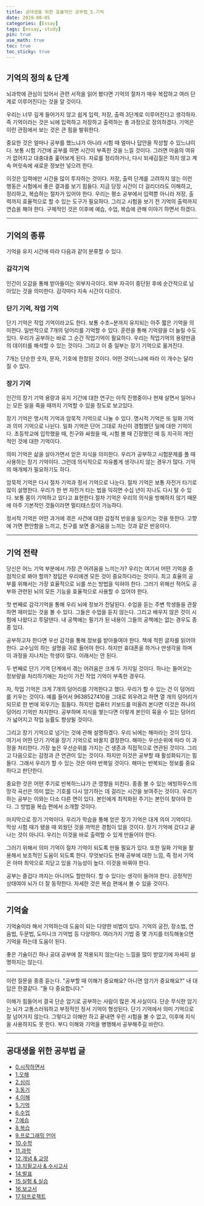 ```yaml
---
title: 공대생을 위한 효율적인 공부법_5.기억
date: 2019-08-05
categories: [Essay]
tags: [essay, study]
pin: true
use_math: true
toc: true
toc_sticky: true
---
```


## __기억의 정의 & 단계__

뇌과학에 관심이 있어서 관련 서적을 읽어 봤다면 기억의 절차가 매우 복잡하고 여러 단계로 이루어진다는 것을 알 것이다.

우리는 너무 깊게 들어가지 않고 쉽게 입력, 저장, 출력 3단계로 이루어진다고 생각하자. 즉 기억이라는 것은 뇌에 입력하고 저장하고 출력하는 총 과정으로 정의하겠다. 기억은 이런 관점에서 보는 것은 큰 힘을 발휘한다.

중요한 것은 얼마나 공부를 했느냐가 아니라 시험 때 얼마나 답안을 작성할 수 있느냐이다. 보통 시험 기간에 공부를 하면 시간이 부족한 것을 느낄 것이다. 그러면 마음의 여유가 없어지고 대충대충 훑어보게 된다. 자료를 정리하거나, 다시 되새김질은 하지 않고 계속 머릿속에 새로운 정보만 넣으려 한다.

이것은 입력에만 시간을 많이 투자하는 것이다. 저장, 출력 단계를 고려하지 않는 이런 행동은 시험에서 좋은 결과를 보기 힘들다. 지금 당장 시간이 더 걸리더라도 이해하고, 정리하고, 복습하는 절차가 있어야 한다. 우리는 평소 공부에서 입력뿐 아니라 저장, 출력까지 효율적으로 할 수 있는 도구가 필요하다. 그리고 시험을 보기 전 기억의 출력까지 연습을 해야 한다. 구체적인 것은 이후에 예습, 수업, 복습에 관해 이야기 하면서 하겠다.

***

## __기억의 종류__

기억을 유지 시간에 따라 다음과 같이 분류할 수 있다.

### __감각기억__

인간이 오감을 통해 받아들이는 외부자극이다. 외부 자극이 중단된 후에 순간적으로 남아있는 것을 의미한다. 감각마다 지속 시간이 다르다.

### __단기 기억, 작업 기억__

단기 기억은 작업 기억이라고도 한다. 보통 수초~분까지 유지되는 아주 짧은 기억을 의미한다. 일반적으로 7개의 덩어리를 기억할 수 있다. 훈련을 통해 기억량을 더 늘릴 수도 있다. 우리가 공부하는 바로 그 순간 작업기억이 필요하다. 우리는 작업기억의 용량만큼의 데이터를 해석할 수 있는 것이다. 그리고 이 중 일부는 장기 기억으로 옮겨진다.

7개는 단순한 숫자, 문자, 기호에 한정된 것이다. 어떤 것이느냐에 따라 이 개수는 달라질 수 있다.

### __장기 기억__

인간의 장기 기억 용량과 유지 기간에 대한 연구는 아직 진행중이나 현재 살면서 일어나는 모든 일을 죽을 때까지 기억할 수 있을 정도로 보고있다.

장기 기억은 명시적 기억과 암묵적 기억으로 나눌 수 있다. 명시적 기억은 또 일화 기억과 의미 기억으로 나뉜다. 일화 기억은 단어 그대로 자신이 경험했던 일에 대한 기억이다. 초등학교에 입학했을 때, 친구와 싸웠을 때, 시험 볼 때 긴장했던 때 등 지극히 개인적인 것에 대한 기억이다.

의미 기억은 삶을 살아가면서 얻은 지식을 의미한다. 우리가 공부하고 시험문제를 풀 때 사용하는 장기 기억이다. 그런데 의식적으로 자유롭게 생각나지 않는 경우가 많다. 기억의 매개체가 필요하기도 하다.

암묵적 기억은 다시 절차 기억과 정서 기억으로 나눈다. 절차 기억은 보통 자전거 타기로 많이 설명한다. 우리가 한 번 자전거 타는 법을 익히면 수십 년이 지나도 다시 탈 수 있다. 보통 몸이 기억하고 있다고 표현한다.절차 기억은 우리의 의식을 방해하지 않기 때문에 아주 기본적인 것들이라면 멀티태스킹이 가능하다.

정서적 기억은 어떤 과거에 겪은 사건에 대한 감정적 반응을 일으키는 것을 뜻한다. 고향에 가면 편안함을 느끼고, 친구를 보면 즐거움을 느끼는 것과 같은 반응이다.

***

## __기억 전략__

당신은 어느 기억 부분에서 가장 큰 어려움을 느끼는가? 우리는 여기서 어떤 기억을 중점적으로 봐야 할까? 정답은 우리에겐 모든 것이 중요하다라는 것이다. 최고 효율의 공부를 위해서는 가장 효율적으로 뇌를 쓰는 방법을 익혀야 한다. 그러기 위해선 적어도 공부와 관련된 뇌의 모든 기능을 효율적으로 사용할 수 있어야 한다.

첫 번째로 감각기억을 통해 우리 뇌에 정보가 전달된다. 수업을 듣는 주변 학생들을 관찰하면 재미있는 것을 볼 수 있다. 그들은 수업을 듣지 않는다. 그리고 배우지 않은 것이 시험에 나왔다고 투덜댄다. 내 공책에는 필기가 된 내용이 그들의 공책에는 없는 경우도 종종 있다.

공부하고자 한다면 우선 감각을 통해 정보를 받아들여야 한다. 책에 적힌 글자를 읽어야 한다. 교수님의 하는 설명을 귀로 들어야 한다. 하지만 휴대폰을 하거나 딴생각을 하며 이 과정을 지나치는 학생이 많다. 이래서는 안 된다.

두 번째로 단기 기억 단계에서 겪는 어려움은 크게 두 가지일 것이다. 하나는 들어오는 정보량을 처리하기에는 자신이 가진 작업 기억이 부족한 경우다.

자, 작업 기억은 크게 7개의 덩어리를 기억한다고 했다. 우리가 할 수 있는 건 이 덩어리를 키우는 것이다. 예를 들어서 9638527410을 그대로 외우려고 하면 열 개의 덩어리가 되므로 한 번에 외우기는 힘들다. 하지만 컴퓨터 키보드를 떠올려 본다면 이것은 하나의 덩어리 기억만 차지한다. 공부하며 지식을 쌓는다면 이렇게 본인이 묶을 수 있는 덩어리가 넓어지고 작업 능률도 향상될 것이다.

그리고 장기 기억으로 넘기는 것에 관해 설명하겠다. 우리 뇌에는 해마라는 것이 있다. 여기서 어떤 단기 기억을 장기 기억으로 바꿀지 결정한다. 해마는 우선순위에 따라 이 과정을 처리한다. 가장 높은 우선순위를 가지는 건 생존과 직접적으로 연관된 것이다. 그리고 다음으로는 감정과 큰 연관이 있는 것이다. 하지만 이것은 공부할 때 활성화되기는 힘들다. 그래서 우리가 할 수 있는 것은 아마 반복일 것이다. 해마는 반복되는 정보를 중요하다고 판단한다.

중요한 것은 어떤 주기로 반복하느냐가 큰 영향을 미친다. 종종 볼 수 있는 에빙하우스의 망각 곡선은 의미 없는 기호를 다시 암기하는 데 걸리는 시간을 보여주는 것이다. 우리가 하는 공부는 이와는 다소 다른 면이 있다. 본인에게 최적화된 주기는 본인이 찾아야 한다. 그 방법을 복습 편에서 소개할 것이다.

마지막으로 장기 기억이다. 우리가 학습을 통해 얻은 장기 기억은 대게 의미 기억이다. 막상 시험 때가 됐을 때 외웠던 것을 까먹은 경험이 있을 것이다. 장기 기억에 갔다고 끝나는 것이 아니다. 우리는 이것을 바로 출력할 수 있게 만들어야 한다.

그러기 위해서 의미 기억이 절차 기억이 되도록 만들 필요가 있다. 또한 일화 기억을 활용해서 보조적인 도움이 되도록 한다. 무엇보다도 현재 공부에 대한 느낌, 즉 정서 기억은 아마 최악으로 치닫고 있을 가능성이 높다. 이것을 바꿔야 한다.

공부는 즐겁다 까지는 아니어도 할만하다. 할 수 있다는 생각이 들어야 한다. 긍정적인 상태여야 뇌가 더 잘 동작한다. 자세한 것은 복습 편에서 볼 수 있을 것이다.

***

## __기억술__

기억술이라 해서 기억하는데 도움이 되는 다양한 비법이 있다. 기억의 궁전, 장소법, 연음법, 두문법, 도미니크 기억법 등 다양하다. 여러가지 기법 중 몇 가지를 터득해놓으면 기억을 하는데 도움이 된다.

좋은 기술이긴 하나 공대 공부에 잘 적용되지 않는다는 느낌을 많이 받았기에 자세히 설명하지는 않는다.

***

이런 질문을 종종 듣는다. "공부할 때 이해가 중요해요? 아니면 암기가 중요해요?" 내 대답은 한결같다. "둘 다 중요합니다."

이해가 힘들어서 결국 단순 암기로 공부하는 사람이 많은 게 사실이다. 단순 무식한 암기는 뇌가 고통스러워하고 부정적인 정서 기억이 형성된다. 단기 기억에서 의미 기억으로 잘 넘어가지 않는다. 그렇다고 이해만 하고 끝내면 우린 시험을 볼 수 없고, 이후에 지식을 사용하지도 못 한다. 부디 이해와 기억을 병행해서 공부해주길 바란다.

***

## __공대생을 위한 공부법 글__

- [0.시작하면서](https://chalgx.github.io/essay/AdviceforUniversity0)
- [1.오해](https://chalgx.github.io/essay/AdviceforUniversity1)
- [2.심리](https://chalgx.github.io/essay/AdviceforUniversity2)
- [3.동기](https://chalgx.github.io/essay/AdviceforUniversity3)
- [4.이해](https://chalgx.github.io/essay/AdviceforUniversity4)
- [5.기억](https://chalgx.github.io/essay/AdviceforUniversity5)
- [6.수업](https://chalgx.github.io/essay/AdviceforUniversity6)
- [7.예습](https://chalgx.github.io/essay/AdviceforUniversity7)
- [8.복습](https://chalgx.github.io/essay/AdviceforUniversity8)
- [9.프로그래밍 언어](https://chalgx.github.io/essay/AdviceforUniversity9)
- [10.수학](https://chalgx.github.io/essay/AdviceforUniversity10)
- [11.과학](https://chalgx.github.io/essay/AdviceforUniversity11)
- [12.개념 & 교양](https://chalgx.github.io/essay/AdviceforUniversity12)
- [13.지필고사 & 수시고사](https://chalgx.github.io/essay/AdviceforUniversity13)
- [14.발표](https://chalgx.github.io/essay/AdviceforUniversity14)
- [15.실험 & 실습](https://chalgx.github.io/essay/AdviceforUniversity15)
- [16.보고서](https://chalgx.github.io/essay/AdviceforUniversity16)
- [17.텀프로젝트](https://chalgx.github.io/essay/AdviceforUniversity17)
